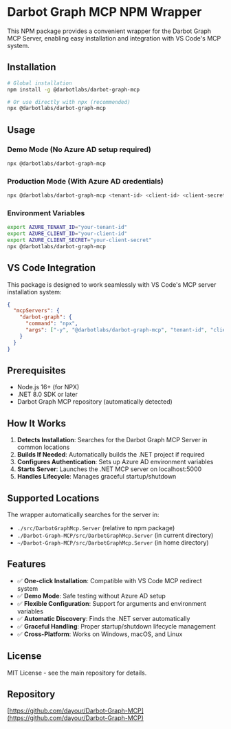 # Darbot Graph MCP NPM Wrapper

This NPM package provides a convenient wrapper for the Darbot Graph MCP Server, enabling easy installation and integration with VS Code's MCP system.

## Installation

```bash
# Global installation
npm install -g @darbotlabs/darbot-graph-mcp

# Or use directly with npx (recommended)
npx @darbotlabs/darbot-graph-mcp
```

## Usage

### Demo Mode (No Azure AD setup required)
```bash
npx @darbotlabs/darbot-graph-mcp
```

### Production Mode (With Azure AD credentials)
```bash
npx @darbotlabs/darbot-graph-mcp <tenant-id> <client-id> <client-secret>
```

### Environment Variables
```bash
export AZURE_TENANT_ID="your-tenant-id"
export AZURE_CLIENT_ID="your-client-id"  
export AZURE_CLIENT_SECRET="your-client-secret"
npx @darbotlabs/darbot-graph-mcp
```

## VS Code Integration

This package is designed to work seamlessly with VS Code's MCP server installation system:

```json
{
  "mcpServers": {
    "darbot-graph": {
      "command": "npx",
      "args": ["-y", "@darbotlabs/darbot-graph-mcp", "tenant-id", "client-id", "client-secret"]
    }
  }
}
```

## Prerequisites

- Node.js 16+ (for NPX)
- .NET 8.0 SDK or later
- Darbot Graph MCP repository (automatically detected)

## How It Works

1. **Detects Installation**: Searches for the Darbot Graph MCP Server in common locations
2. **Builds If Needed**: Automatically builds the .NET project if required
3. **Configures Authentication**: Sets up Azure AD environment variables
4. **Starts Server**: Launches the .NET MCP server on localhost:5000
5. **Handles Lifecycle**: Manages graceful startup/shutdown

## Supported Locations

The wrapper automatically searches for the server in:
- `./src/DarbotGraphMcp.Server` (relative to npm package)
- `./Darbot-Graph-MCP/src/DarbotGraphMcp.Server` (in current directory)
- `~/Darbot-Graph-MCP/src/DarbotGraphMcp.Server` (in home directory)

## Features

- ✅ **One-click Installation**: Compatible with VS Code MCP redirect system
- ✅ **Demo Mode**: Safe testing without Azure AD setup
- ✅ **Flexible Configuration**: Support for arguments and environment variables
- ✅ **Automatic Discovery**: Finds the .NET server automatically
- ✅ **Graceful Handling**: Proper startup/shutdown lifecycle management
- ✅ **Cross-Platform**: Works on Windows, macOS, and Linux

## License

MIT License - see the main repository for details.

## Repository

[https://github.com/dayour/Darbot-Graph-MCP](https://github.com/dayour/Darbot-Graph-MCP)